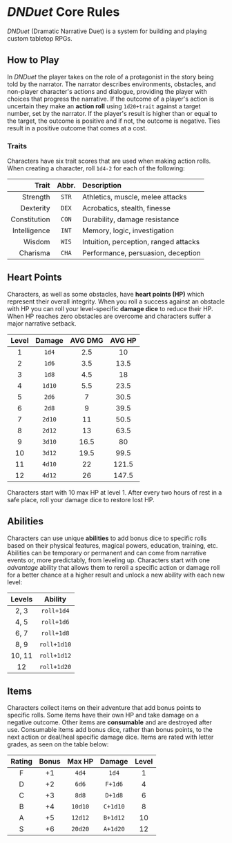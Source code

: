# _DNDuet_ Core Rules
_DNDuet_ (Dramatic Narrative Duet) is a system for building and playing custom tabletop RPGs.

## How to Play
In _DNDuet_ the player takes on the role of a protagonist in the story being told by the narrator. The narrator describes environments, obstacles, and non-player character's actions and dialogue, providing the player with choices that progress the narrative. If the outcome of a player's action is uncertain they make an **action roll** using `1d20+trait` against a target number, set by the narrator. If the player's result is higher than or equal to the target, the outcome is positive and if not, the outcome is negative. Ties result in a positive outcome that comes at a cost.

### Traits
Characters have six trait scores that are used when making action rolls. When creating a character, roll `1d4-2` for each of the following:

| Trait | Abbr. | Description |
| ---:|:---:|:--- |
| Strength | `STR` | Athletics, muscle, melee attacks |
| Dexterity | `DEX` | Acrobatics, stealth, finesse |
| Constitution | `CON` | Durability, damage resistance |
| Intelligence | `INT` | Memory, logic, investigation |
| Wisdom | `WIS` | Intuition, perception, ranged attacks |
| Charisma | `CHA` | Performance, persuasion, deception |

## Heart Points
Characters, as well as some obstacles, have **heart points (HP)** which represent their overall integrity. When you roll a success against an obstacle with HP you can roll your level-specific **damage dice** to reduce their HP. When HP reaches zero obstacles are overcome and characters suffer a major narrative setback.

| Level | Damage | AVG DMG | AVG HP |
|:---:|:---:|:---:|:---:|
| 1 | `1d4` | 2.5 | 10 |
| 2 | `1d6` | 3.5 | 13.5 |
| 3 | `1d8` | 4.5 | 18 |
| 4 | `1d10` | 5.5 | 23.5 |
| 5 | `2d6` | 7 | 30.5 |
| 6 | `2d8` | 9 | 39.5 |
| 7 | `2d10` | 11 | 50.5 |
| 8 | `2d12` | 13 | 63.5 |
| 9 | `3d10` | 16.5 | 80 |
| 10 | `3d12` | 19.5 | 99.5 |
| 11 | `4d10` | 22 | 121.5 |
| 12 | `4d12` | 26 | 147.5 |

Characters start with 10 max HP at level 1. After every two hours of rest in a safe place, roll your damage dice to restore lost HP.

## Abilities
Characters can use unique **abilities** to add bonus dice to specific rolls based on their physical features, magical powers, education, training, etc. Abilities can be temporary or permanent and can come from narrative events or, more predictably, from leveling up. Characters start with one _advantage_ ability that allows them to reroll a specific action or damage roll for a better chance at a higher result and unlock a new ability with each new level:

| Levels | Ability |
|:---:|:---:|
| 2, 3 | `roll+1d4` |
| 4, 5 | `roll+1d6` |
| 6, 7 | `roll+1d8` |
| 8, 9 | `roll+1d10` |
| 10, 11 | `roll+1d12` |
| 12 | `roll+1d20` |

## Items
Characters collect items on their adventure that add bonus points to specific rolls. Some items have their own HP and take damage on a negative outcome. Other items are **consumable** and are destroyed after use. Consumable items add bonus dice, rather than bonus points, to the next action or deal/heal specific damage dice. Items are rated with letter grades, as seen on the table below:

| Rating | Bonus | Max HP | Damage | Level |
|:---:|:---:|:---:|:---:|:---:|
| F | +1 | `4d4` | `1d4` | 1 |
| D | +2 | `6d6` | `F+1d6` | 4 |
| C | +3 | `8d8` | `D+1d8` | 6 |
| B | +4 | `10d10` | `C+1d10` | 8 |
| A | +5 | `12d12` | `B+1d12` | 10 |
| S | +6 | `20d20` | `A+1d20` | 12 |
